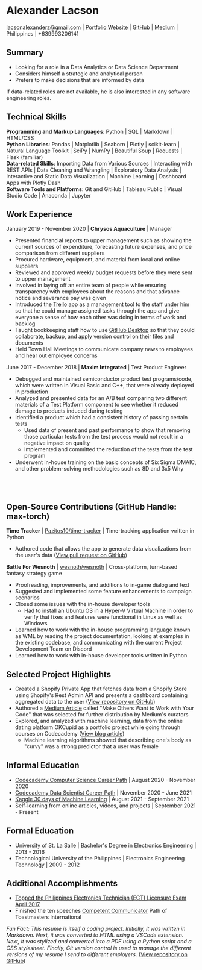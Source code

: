 # Alexander Lacson
lacsonalexanderz@gmail.com | [Portfolio Website](https://max-torch.github.io/) | 
[GitHub](https://github.com/max-torch) | [Medium](https://lacsonalexanderz.medium.com/) | Philippines | +639993206141

## Summary
- Looking for a role in a Data Analytics or Data Science Department
- Considers himself a strategic and analytical person
- Prefers to make decisions that are informed by data
  
If data-related roles are not
available, he is also interested in any software engineering roles.
## Technical Skills
**Programming and Markup Languages**: Python | SQL | Markdown | HTML/CSS<br>
**Python Libraries**: Pandas | Matplotlib | Seaborn | Plotly | scikit-learn | Natural Language Toolkit | SciPy | NumPy | Beautiful Soup | Requests | Flask (familiar)<br>
**Data-related Skills**: Importing Data from Various Sources | Interacting with REST APIs | Data Cleaning and Wrangling | Exploratory Data Analysis | Interactive and Static Data Visualization | Machine Learning | Dashboard Apps with Plotly Dash<br>
**Software Tools and Platforms**: Git and GitHub | Tableau Public | Visual Studio Code | Anaconda | Jupyter<br>
## Work Experience
January 2019 - November 2020 | **Chrysos Aquaculture** | Manager
* Presented financial reports to upper management such as showing the current sources of expenditure, forecasting future expenses, and price comparison from different suppliers
* Procured hardware, equipment, and material from local and online suppliers
* Reviewed and approved weekly budget requests before they were sent to upper management
* Involved in laying off an entire team of people while ensuring transparency with employees about the reasons and that advance notice and severance pay was given
* Introduced the [Trello](https://trello.com/about) app as a management tool to the staff under him so that he could manage assigned tasks through the app and give everyone a sense of how each other was doing in terms of work and backlog
* Taught bookkeeping staff how to use [GitHub Desktop](https://desktop.github.com/) so that they could collaborate, backup, and apply version control on their files and documents
* Held Town Hall Meetings to communicate company news to employees and hear out employee concerns

June 2017 - December 2018 | **Maxim Integrated** | Test Product Engineer
* Debugged and maintained semiconductor product test programs/code, which were written in Visual Basic and C++, that were already deployed in production 
* Analyzed and presented data for an A/B test comparing two different materials of a Test Platform component to see whether it reduced damage to products induced during testing
* Identified a product which had a consistent history of passing certain tests
  * Used data of present and past performance to show that removing those particular tests from the test process would not result in a negative impact on quality
  * Implemented and committed the reduction of the tests from the test program
* Underwent in-house training on the basic concepts of Six Sigma DMAIC, and other problem-solving methodologies such as 8D and 3x5 Why<br><br><br><br>
## Open-Source Contributions (GitHub Handle: max-torch)
**Time Tracker** | [Pazitos10/time-tracker](https://github.com/Pazitos10/time-tracker) | Time-tracking application written in Python
* Authored code that allows the app to generate data visualizations from the user's data ([View pull request on GitHub](https://github.com/Pazitos10/time-tracker/pull/3))

**Battle For Wesnoth** | [wesnoth/wesnoth](https://github.com/wesnoth/wesnoth) | Cross-platform, turn-based fantasy strategy game
* Proofreading, improvements, and additions to in-game dialog and text
* Suggested and implemented some feature enhancements to campaign scenarios
* Closed some issues with the in-house developer tools
  * Had to install an Ubuntu OS in a Hyper-V Virtual Machine in order to verify that fixes and features were functional in Linux as well as Windows
* Learned how to work with the in-house programming language known as WML by reading the project documentation, looking at examples in the existing codebase, and communicating with the current Project Development Team on Discord
* Learned how to work with in-house developer tools written in Python
## Selected Project Highlights
* Created a Shopify Private App that fetches data from a Shopify Store using Shopify's Rest Admin API and presents a dashboard containing aggregated data to the user ([View repository on GitHub](https://github.com/max-torch/Custom-Shopify-Analytics))
* Authored a [Medium Article](https://medium.com/codex/make-others-want-to-work-with-your-code-93bf745bd35b) called "Make Others Want to Work with Your Code" that was selected for further distribution by Medium's curators
* Explored, and analyzed with machine learning, data from the online dating platform OKCupid as a portfolio project while going through courses on Codecademy ([View blog article](https://max-torch.github.io/2021/05/15/OKCupid.html))
  * Machine learning algorithms showed that describing one's body as "curvy" was a strong predictor that a user was female
## Informal Education
* [Codecademy Computer Science Career Path](https://www.codecademy.com/learn/paths/computer-science) | August 2020 - November 2020
* [Codecademy Data Scientist Career Path](https://www.codecademy.com/learn/paths/data-science) | November 2020 - June 2021
* [Kaggle 30 days of Machine Learning](https://www.kaggle.com/thirty-days-of-ml) | August 2021 - September 2021
* Self-learning from online articles, videos, and projects | September 2021 - Present
## Formal Education
* University of St. La Salle | Bachelor's Degree in Electronics Engineering | 2013 - 2016
* Technological University of the Philippines | Electronics Engineering Technology | 2009 - 2012
## Additional Accomplishments
* [Topped the Philippines Electronics Technician (ECT) Licensure Exam April 2017](https://www.prcboardnews.com/2017/04/top-10-passers-april-2017-ece-ect-board-exam-results.html)
* Finished the ten speeches [Competent Communicator](https://www.nytoastmasters.org/competent-communicator) Path of Toastmasters International

*Fun Fact: This resume is itself a coding project. Initially, it was written in Markdown. Next, it was converted to HTML using a VSCode extension. Next, it was stylized and converted into a PDF using a Python script and a CSS stylesheet. Finally, Git version control is used to manage the different versions of my resume I send to different employers.* ([View repository on GitHub](https://github.com/max-torch/My-Resume-Generator))






